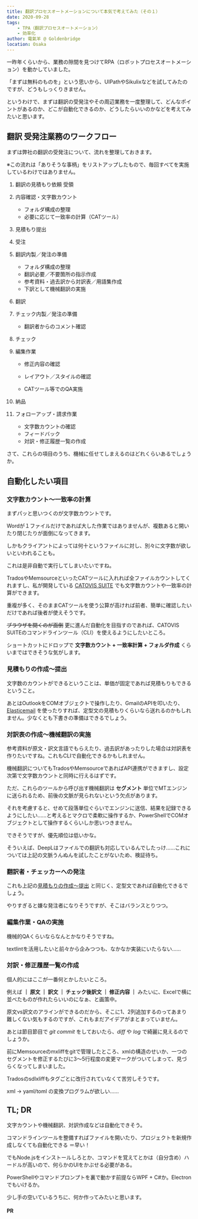 ```yaml
---
title: 翻訳プロセスオートメーションについて本気で考えてみた（その１）
date: 2020-09-28
tags: 
    - TPA（翻訳プロセスオートメーション）
    - 効率化
author: 電氣羊 @ Goldenbridge
location: Osaka
---
```




一昨年くらいから、業務の隙間を見つけてRPA（ロボットプロセスオートメーション）を動かしていました。

「まずは無料のものを」という思いから、UIPathやSikulixなどを試してみたのですが、どうもしっくりきません。

というわけで、まずは翻訳の受発注やその周辺業務を一度整理して、どんなポイントがあるのか、どこが自動化できるのか、どうしたらいいのかなどを考えてみたいと思います。

## 翻訳 受発注業務のワークフロー

まずは弊社の翻訳の受発注について、流れを整理しておきます。

※この流れは「ありそうな事柄」をリストアップしたもので、毎回すべてを実施しているわけではありません。

1. 翻訳の見積もり依頼 受領

2. 内容確認・文字数カウント

   - フォルダ構成の整理
   - 必要に応じて一致率の計算（CATツール）

3. 見積もり提出

4. 受注

5. 翻訳内製／発注の準備

   - フォルダ構成の整理
   - 翻訳必要／不要箇所の指示作成
   - 参考資料・過去訳から対訳表／用語集作成
   - 下訳として機械翻訳の実施

6. 翻訳

7. チェック内製／発注の準備

   - 翻訳者からのコメント確認

8. チェック

9. 編集作業

   - 修正内容の確認

   - レイアウト／スタイルの確認
   - CATツール等でのQA実施

10. 納品

11. フォローアップ・請求作業

    - 文字数カウントの確認
    - フィードバック
    - 対訳・修正履歴一覧の作成

さて、これらの項目のうち、機械に任せてしまえるのはどれくらいあるでしょうか。

## 自動化したい項目

### 文字数カウント～一致率の計算

まずパッと思いつくのが文字数カウントです。

Wordが１ファイルだけであれば大した作業ではありませんが、複数あると開いたり閉じたりが面倒になってきます。

しかもクライアントによっては何十というファイルに対し、別々に文字数が欲しいといわれることも。

これは是非自動で実行してしまいたいですね。

TradosやMemsourceといったCATツールに入れれば全ファイルカウントしてくれますし、私が開発している [CATOVIS SUITE](https://catovis.com) でも文字数カウントや一致率の計算ができます。

重複が多く、そのままCATツールを使う公算が高ければ前者、簡単に確認したいだけであれば後者が使えそうです。

~~ブラウザを開くのが面倒~~ 更に進んだ自動化を目指すのであれば、CATOVIS SUITEのコマンドラインツール（CLI）を使えるようにしたいところ。

ショートカットにドロップで **文字数カウント + 一致率計算 + フォルダ作成**  くらいまではできそうな気がします。

### 見積もりの作成～提出

文字数のカウントができるということは、単価が固定であれば見積もりもできるということ。

あとはOutlookをCOMオブジェクトで操作したり、GmailのAPIを叩いたり、[Elasticemail](https://www.794562.xyz/pg/2020/06/25/web-form/#elastic-email) を使ったりすれば、定型文の見積もりくらいなら送れるのかもしれません。少なくとも下書きの準備はできるでしょう。

### 対訳表の作成～機械翻訳の実施

参考資料が原文・訳文言語でもらえたり、過去訳があったりした場合は対訳表を作りたいですね。これもCLIで自動化できるかもしれません。

機械翻訳についてもTradosやMemsourceであればAPI連携ができますし、設定次第で文字数カウントと同時に行えるはずです。

ただ、これらのツールから呼び出す機械翻訳は **セグメント** 単位でMTエンジンに送られるため、前後の文脈が見られないという欠点があります。

それを考慮すると、せめて段落単位ぐらいでエンジンに送信、結果を記録できるようにしたい……と考えるとマクロで柔軟に操作するか、PowerShellでCOMオブジェクトとして操作するくらいしか思いつきません。

できそうですが、優先順位は低いかな。

そういえば、DeepLはファイルでの翻訳も対応しているんでしたっけ……これについては上記の文脈うんぬんを試したことがないため、検証待ち。

### 翻訳者・チェッカーへの発注

これも上記の[見積もりの作成～提出](#見積もりの作成～提出) と同じく、定型文であれば自動化できるでしょう。

やりすぎると嫌な発注者になりそうですが、そこはバランスとりつつ。

### 編集作業・QAの実施

機械的QAくらいならなんとかなりそうですね。

textlintを活用したいと前々から企みつつも、なかなか実装にいたらない……

### 対訳・修正履歴一覧の作成

個人的にはここが一番何とかしたいところ。

例えば **｜ 原文 ｜ 訳文 ｜ チェック後訳文 ｜ 修正内容 ｜** みたいに、Excelで横に並べたものが作れたらいいのになぁ、と画策中。

原文vs訳文のアラインができるのだから、そこに1、2列追加するのってあまり難しくない気もするのですが、これもまだアイデアがまとまっていません。

あとは節目節目で *git commit* をしておいたら、*diff* や *log* で綺麗に見えるのでしょうか。

前にMemsourceのmxliffをgitで管理したところ、xmlの構造のせいか、一つのセグメントを修正するたびに3～5行程度の変更マークがついてしまって、見づらくなってしまいました。

Tradosのsdlxliffもタグごとに改行されていなくて苦労しそうです。

xml → yaml/toml の変換プログラムが欲しい……

## TL; DR

文字カウントや機械翻訳、対訳作成などは自動化できそう。

コマンドラインツールを整備すればファイルを開いたり、プロジェクトを新規作成しなくても自動化できる ＝早い！

でもNode.jsをインストールしろとか、コマンドを覚えてとかは（自分含め）ハードルが高いので、何らかのUIをかぶせる必要がある。

PowerShellやコマンドプロンプトを裏で動かす前提ならWPF + C#か。Electronでもいけるか。

少し手の空いているうちに、何か作ってみたいと思います。

#### PR
<ad-text ad="ps"></ad-text>

<ad-link ad="ps"></ad-link>
<ad-link-box ad="audible"></ad-link-box>

<call-adsense />


<link-to></link-to>